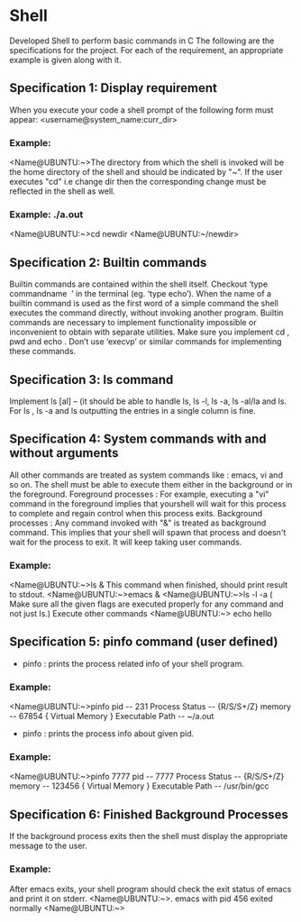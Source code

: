 # Shell
Developed Shell to perform basic commands in C
The following are the specifications for the project. For each of the requirement, an appropriate example
is given along with it.
## Specification 1: Display requirement
When you execute your code a shell prompt of
the following form must appear:
<username@system_name:curr_dir>
### Example: 
<Name@UBUNTU:~>The directory from which the shell is invoked will be the home directory of the shell
and should be indicated by "~". If the user executes "cd" i.e change dir then the
corresponding change must be reflected in the shell as well.
### Example: ./a.out
<Name@UBUNTU:~>cd newdir
<Name@UBUNTU:~/newdir>
## Specification 2: Builtin commands
Builtin commands are contained within the shell itself. Checkout ‘type ​ commandname ​ ’ in the terminal
(eg. ‘type echo’). When the name of a builtin command is used as the first word of a simple command
the shell executes the command directly, without invoking another program. Builtin commands are
necessary to implement functionality impossible or inconvenient to obtain with separate utilities.
Make sure you implement  cd ,  pwd  and  echo . Don’t use ‘execvp’ or similar commands for implementing
these commands.
## Specification 3: ls command
Implement  ls [al]  – (it should be able to handle ls, ls -l, ls -a, ls -al/la and ls<Directoryname>. For ls , ls
-a and ls<Directoryname> outputting the entries in a single column is fine.
## Specification 4: System commands with and without arguments
All other commands are treated as system commands like : emacs, vi and so on. The shell must be able to
execute them either in the background or in the foreground.
Foreground processes  : For example, executing a "vi" command in the foreground implies that yourshell will wait for this process to complete and regain control when this process exits.
Background processes :  Any command invoked with "&" is treated as background command.
This implies that your shell will spawn that process and doesn't wait for the process to exit. It
will keep taking user commands.
### Example:
<Name@UBUNTU:~>ls &
This command when finished, should print result to stdout.
<Name@UBUNTU:~>emacs &
<Name@UBUNTU:~>ls -l -a ( Make sure all the given flags are executed properly for any command
and not just ls.) 
Execute other commands
<Name@UBUNTU:~> echo hello
## Specification 5: pinfo command (user defined)
- pinfo  : prints the process related info of your shell program.
### Example:
<Name@UBUNTU:~>pinfo
pid -- 231
Process Status -- {R/S/S+/Z}
memory  --  67854
{ Virtual Memory }
Executable Path --  ~/a.out
- pinfo <pid>  : prints the process info about given pid.
### Example:
<Name@UBUNTU:~>pinfo 7777
pid -- 7777
Process Status -- {R/S/S+/Z}
memory  --
123456 { Virtual Memory }
Executable Path -- /usr/bin/gcc
## Specification 6: Finished Background Processes
If the background process exits then the shell must display the appropriate message to the user.
### Example:
After emacs exits, your shell program should check the exit status of emacs and print it on stderr.
<Name@UBUNTU:~>.
emacs with pid 456 exited normally
<Name@UBUNTU:~>
